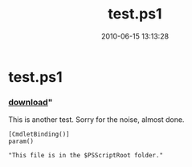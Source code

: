 ﻿---
pid:            1919
parent:         0
children:       
poster:         Anonymous
title:          test.ps1
date:           2010-06-15 13:13:28
format:         posh
---

# test.ps1

### [download](1919.ps1)"

This is another test.  Sorry for the noise, almost done.

```posh
[CmdletBinding()]
param()

"This file is in the $PSScriptRoot folder."

```
